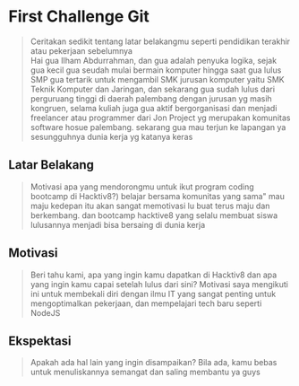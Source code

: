 # First Challenge Git

> Ceritakan sedikit tentang latar belakangmu seperti pendidikan terakhir atau pekerjaan sebelumnya  
>  Hai gua Ilham Abdurrahman, dan gua adalah penyuka logika, sejak gua kecil gua seudah mulai bermain komputer hingga saat gua lulus SMP gua tertarik untuk mengambil SMK jurusan komputer yaitu  SMK Teknik Komputer dan Jaringan, dan sekarang gua sudah lulus dari perguruang tinggi di daerah palembang dengan jurusan yg masih kongruen, selama kuliah juga gua aktif bergorganisasi dan menjadi freelancer atau programmer dari Jon Project yg merupakan komunitas software hosue palembang. sekarang gua mau terjun ke lapangan ya sesungguhnya dunia kerja yg katanya keras

## Latar Belakang

> Motivasi apa yang mendorongmu untuk ikut program coding bootcamp di Hacktiv8?)
> belajar bersama komunitas  yang sama" mau maju kedepan itu akan sangat memotivasi lu buat terus maju dan berkembang. dan bootcamp hacktive8 yang selalu membuat siswa lulusannya menjadi bisa bersaing di dunia kerja

## Motivasi

> Beri tahu kami, apa yang ingin kamu dapatkan di Hacktiv8 dan apa yang ingin kamu capai setelah lulus dari sini?
> Motivasi saya mengikuti ini untuk membekali diri dengan ilmu IT yang sangat penting untuk mengoptimalkan pekerjaan, dan mempelajari tech baru seperti NodeJS

## Ekspektasi

> Apakah ada hal lain yang ingin disampaikan? Bila ada, kamu bebas untuk menuliskannya
> semangat dan saling membantu ya guys
